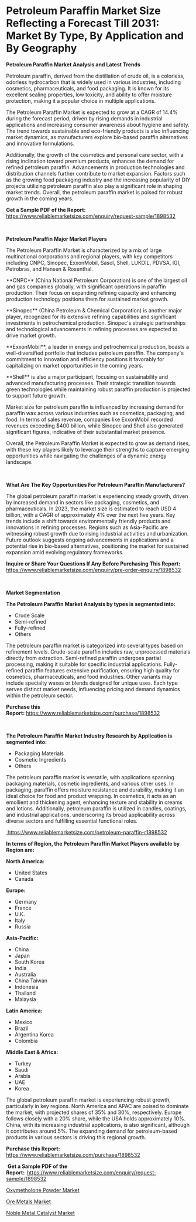 <p><h1>Petroleum Paraffin Market Size Reflecting a Forecast Till 2031: Market By Type, By Application and By Geography</h1></p><p><strong>Petroleum Paraffin Market Analysis and Latest Trends</strong></p>
<p><p>Petroleum paraffin, derived from the distillation of crude oil, is a colorless, odorless hydrocarbon that is widely used in various industries, including cosmetics, pharmaceuticals, and food packaging. It is known for its excellent sealing properties, low toxicity, and ability to offer moisture protection, making it a popular choice in multiple applications. </p><p>The Petroleum Paraffin Market is expected to grow at a CAGR of 14.4% during the forecast period, driven by rising demands in industrial applications and increasing consumer awareness about hygiene and safety. The trend towards sustainable and eco-friendly products is also influencing market dynamics, as manufacturers explore bio-based paraffin alternatives and innovative formulations. </p><p>Additionally, the growth of the cosmetics and personal care sector, with a rising inclination toward premium products, enhances the demand for refined petroleum paraffin. Advancements in production technologies and distribution channels further contribute to market expansion. Factors such as the growing food packaging industry and the increasing popularity of DIY projects utilizing petroleum paraffin also play a significant role in shaping market trends. Overall, the petroleum paraffin market is poised for robust growth in the coming years.</p></p>
<p><strong>Get a Sample PDF of the Report:&nbsp;</strong> <a href="https://www.reliablemarketsize.com/enquiry/request-sample/1898532?utm_campaign=1131&utm_medium=2&utm_source=Github&utm_content=ia&utm_term=07112024&utm_id=petroleum-paraffin">https://www.reliablemarketsize.com/enquiry/request-sample/1898532</a></p>
<p>&nbsp;</p>
<p><strong>Petroleum Paraffin Major Market Players</strong></p>
<p><p>The Petroleum Paraffin Market is characterized by a mix of large multinational corporations and regional players, with key competitors including CNPC, Sinopec, ExxonMobil, Sasol, Shell, LUKOIL, PDVSA, IGI, Petrobras, and Hansen & Rosenthal. </p><p>**CNPC** (China National Petroleum Corporation) is one of the largest oil and gas companies globally, with significant operations in paraffin production. Their focus on expanding refining capacity and enhancing production technology positions them for sustained market growth.</p><p>**Sinopec** (China Petroleum & Chemical Corporation) is another major player, recognized for its extensive refining capabilities and significant investments in petrochemical production. Sinopec's strategic partnerships and technological advancements in refining processes are expected to drive market growth. </p><p>**ExxonMobil**, a leader in energy and petrochemical production, boasts a well-diversified portfolio that includes petroleum paraffin. The company's commitment to innovation and efficiency positions it favorably for capitalizing on market opportunities in the coming years.</p><p>**Shell** is also a major participant, focusing on sustainability and advanced manufacturing processes. Their strategic transition towards green technologies while maintaining robust paraffin production is projected to support future growth.</p><p>Market size for petroleum paraffin is influenced by increasing demand for paraffin wax across various industries such as cosmetics, packaging, and food. In terms of sales revenue, companies like ExxonMobil recorded revenues exceeding $400 billion, while Sinopec and Shell also generated significant figures, indicative of their substantial market presence.</p><p>Overall, the Petroleum Paraffin Market is expected to grow as demand rises, with these key players likely to leverage their strengths to capture emerging opportunities while navigating the challenges of a dynamic energy landscape.</p></p>
<p>&nbsp;</p>
<p><strong>What Are The Key Opportunities For Petroleum Paraffin Manufacturers?</strong></p>
<p><p>The global petroleum paraffin market is experiencing steady growth, driven by increased demand in sectors like packaging, cosmetics, and pharmaceuticals. In 2023, the market size is estimated to reach USD 4 billion, with a CAGR of approximately 4% over the next five years. Key trends include a shift towards environmentally friendly products and innovations in refining processes. Regions such as Asia-Pacific are witnessing robust growth due to rising industrial activities and urbanization. Future outlook suggests ongoing advancements in applications and a potential rise in bio-based alternatives, positioning the market for sustained expansion amid evolving regulatory frameworks.</p></p>
<p><strong>Inquire or Share Your Questions If Any Before Purchasing This Report:</strong> <a href="https://www.reliablemarketsize.com/enquiry/pre-order-enquiry/1898532?utm_campaign=1131&utm_medium=2&utm_source=Github&utm_content=ia&utm_term=07112024&utm_id=petroleum-paraffin">https://www.reliablemarketsize.com/enquiry/pre-order-enquiry/1898532</a></p>
<p>&nbsp;</p>
<p><strong>Market Segmentation</strong></p>
<p><strong>The Petroleum Paraffin Market Analysis by types is segmented into:</strong></p>
<p><ul><li>Crude Scale</li><li>Semi-refined</li><li>Fully-refined</li><li>Others</li></ul></p>
<p><p>The petroleum paraffin market is categorized into several types based on refinement levels. Crude-scale paraffin includes raw, unprocessed materials directly from extraction. Semi-refined paraffin undergoes partial processing, making it suitable for specific industrial applications. Fully-refined paraffin features extensive purification, ensuring high quality for cosmetics, pharmaceuticals, and food industries. Other variants may include specialty waxes or blends designed for unique uses. Each type serves distinct market needs, influencing pricing and demand dynamics within the petroleum sector.</p></p>
<p><strong>Purchase this Report:&nbsp;</strong><a href="https://www.reliablemarketsize.com/purchase/1898532?utm_campaign=1131&utm_medium=2&utm_source=Github&utm_content=ia&utm_term=07112024&utm_id=petroleum-paraffin">https://www.reliablemarketsize.com/purchase/1898532</a></p>
<p>&nbsp;</p>
<p><strong>The Petroleum Paraffin Market Industry Research by Application is segmented into:</strong></p>
<p><ul><li>Packaging Materials</li><li>Cosmetic Ingredients</li><li>Others</li></ul></p>
<p><p>The petroleum paraffin market is versatile, with applications spanning packaging materials, cosmetic ingredients, and various other uses. In packaging, paraffin offers moisture resistance and durability, making it an ideal choice for food and product wrapping. In cosmetics, it acts as an emollient and thickening agent, enhancing texture and stability in creams and lotions. Additionally, petroleum paraffin is utilized in candles, coatings, and industrial applications, underscoring its broad applicability across diverse sectors and fulfilling essential functional roles.</p></p>
<p><a href="https://www.reliablemarketsize.com/petroleum-paraffin-r1898532?utm_campaign=1131&utm_medium=2&utm_source=Github&utm_content=ia&utm_term=07112024&utm_id=petroleum-paraffin">&nbsp;https://www.reliablemarketsize.com/petroleum-paraffin-r1898532</a></p>
<p><strong>In terms of Region, the Petroleum Paraffin Market Players available by Region are:</strong></p>
<p>
    <p> <strong> North America: </strong>
        <ul>
            <li>United States</li>
            <li>Canada</li>
        </ul>
        </p> 
    <p> <strong> Europe: </strong>
        <ul>
            <li>Germany</li>
            <li>France</li>
            <li>U.K.</li>
            <li>Italy</li>
            <li>Russia</li>
        </ul>
        </p> 
    <p> <strong> Asia-Pacific: </strong>
        <ul>
            <li>China</li>
            <li>Japan</li>
            <li>South Korea</li>
            <li>India</li>
            <li>Australia</li>
            <li>China Taiwan</li>
            <li>Indonesia</li>
            <li>Thailand</li>
            <li>Malaysia</li>
        </ul>
        </p> 
    <p> <strong> Latin America: </strong>
        <ul>
            <li>Mexico</li>
            <li>Brazil</li>
            <li>Argentina Korea</li>
            <li>Colombia</li>
        </ul>
        </p> 
    <p> <strong> Middle East & Africa: </strong>
        <ul>
            <li>Turkey</li>
            <li>Saudi</li>
            <li>Arabia</li>
            <li>UAE</li>
            <li>Korea</li>
        </ul>
    </p>
    </p>
<p><p>The global petroleum paraffin market is experiencing robust growth, particularly in key regions. North America and APAC are poised to dominate the market, with projected shares of 35% and 30%, respectively. Europe follows closely with a 20% share, while the USA holds approximately 10%. China, with its increasing industrial applications, is also significant, although it contributes around 5%. The expanding demand for petroleum-based products in various sectors is driving this regional growth.</p></p>
<p><strong>Purchase this Report: </strong><a href="https://www.reliablemarketsize.com/purchase/1898532?utm_campaign=1131&utm_medium=2&utm_source=Github&utm_content=ia&utm_term=07112024&utm_id=petroleum-paraffin">https://www.reliablemarketsize.com/purchase/1898532</a></p>
<p>&nbsp;<strong>Get a Sample PDF of the Report:&nbsp;&nbsp;</strong><a href="https://www.reliablemarketsize.com/enquiry/request-sample/1898532?utm_campaign=1131&utm_medium=2&utm_source=Github&utm_content=ia&utm_term=07112024&utm_id=petroleum-paraffin">https://www.reliablemarketsize.com/enquiry/request-sample/1898532</a></p>
<p><strong></strong></p>
<p><p><a href="https://github.com/CliffMedina6/Market-Research-Report-List-7/blob/main/oxymetholone-powder-market.md?utm_campaign=1131&utm_medium=2&utm_source=Github&utm_content=ia&utm_term=07112024&utm_id=petroleum-paraffin">Oxymetholone Powder Market</a></p><p><a href="https://github.com/gaenorkop6092/Market-Research-Report-List-1/blob/main/ore-metals-market.md?utm_campaign=1131&utm_medium=2&utm_source=Github&utm_content=ia&utm_term=07112024&utm_id=petroleum-paraffin">Ore Metals Market</a></p><p><a href="https://github.com/anselmp21u/Market-Research-Report-List-1/blob/main/noble-metal-catalyst-market.md?utm_campaign=1131&utm_medium=2&utm_source=Github&utm_content=ia&utm_term=07112024&utm_id=petroleum-paraffin">Noble Metal Catalyst Market</a></p></p>